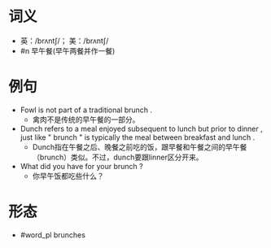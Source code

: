 # 词义
- 英：/brʌntʃ/； 美：/brʌntʃ/
- #n 早午餐(早午两餐并作一餐)
# 例句
- Fowl is not part of a traditional brunch .
	- 禽肉不是传统的早午餐的一部分。
- Dunch refers to a meal enjoyed subsequent to lunch but prior to dinner , just like " brunch " is typically the meal between breakfast and lunch .
	- Dunch指在午餐之后、晚餐之前吃的饭，跟早餐和午餐之间的早午餐（brunch）类似。不过，dunch要跟linner区分开来。
- What did you have for your brunch ?
	- 你早午饭都吃些什么？
# 形态
- #word_pl brunches
